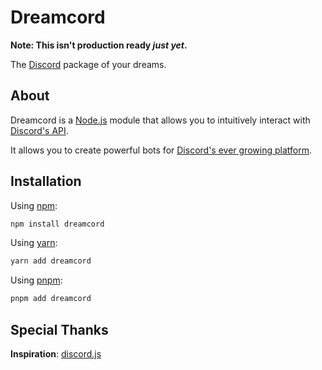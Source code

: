 # Dreamcord

**Note: This isn't production ready _just yet_.**

The [Discord](https://discord.com) package of your dreams.

## About

Dreamcord is a [Node.js](https://nodejs.org) module that allows you to intuitively interact with [Discord's API](https://discord.com/developers/docs/intro).

It allows you to create powerful bots for [Discord's ever growing platform](https://discord.com).

## Installation

Using [npm](https://npmjs.com):

```bash
npm install dreamcord
```

Using [yarn](https://yarnpkg.com/):

```bash
yarn add dreamcord
```

Using [pnpm](https://pnpm.io/):

```bash
pnpm add dreamcord
```

<!-- Using [bun](https://bun.sh/):

```bash
bun add dreamcord
``` -->

## Special Thanks

**Inspiration**: [discord.js](https://discord.js.org)
